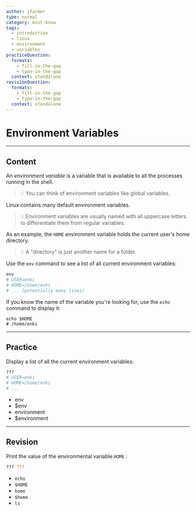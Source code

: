 ```yaml
---
author: jfarmer
type: normal
category: must-know
tags:
  - introduction
  - linux
  - environment
  - variables
practiceQuestion:
  formats:
    - fill-in-the-gap
    - type-in-the-gap
  context: standalone
revisionQuestion:
  formats:
    - fill-in-the-gap
    - type-in-the-gap
  context: standalone
---
```


# Environment Variables


---

## Content

An *environment variable* is a variable that is available to all the processes running in the shell.

> 💡 You can think of environment variables like global variables.

Linux contains many default environment variables.

> 💡 Environment variables are usually named with all uppercase letters to differentiate them from regular variables.

As an example, the `HOME` environment variable holds the current user's home directory.

> 💡 A "directory" is just another name for a folder.

Use the `env` command to see a list of all current environment variables:

```bash
env
# USER=enki
# HOME=/home/enki
# ... (potentially many lines)
```

If you know the name of the variable you're looking for, use the `echo` command to display it:

```shell
echo $HOME
# /home/enki
```


---

## Practice

Display a list of all the current environment variables:

```bash
???
# USER=enki
# HOME=/home/enki
# ...
```

- env
- $env
- environment
- $environment


---

## Revision

Print the value of the environmental variable `HOME` : 

```bash
??? ???
```

- `echo`
- `$HOME`
- `home`
- `$home`
- `ls`
